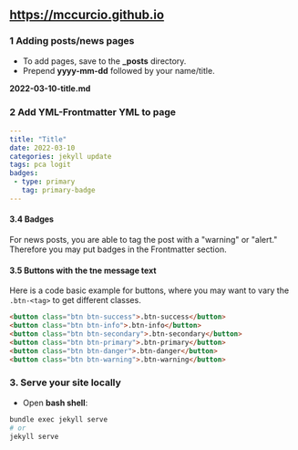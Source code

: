 ## https://mccurcio.github.io

### 1 Adding posts/news pages
    
- To add pages, save to the **_posts** directory.  
- Prepend **yyyy-mm-dd** followed by your name/title.   
 
**2022-03-10-title.md**

### 2 Add YML-Frontmatter YML to page

```yml
---
title: "Title"
date: 2022-03-10 
categories: jekyll update
tags: pca logit
badges:
 - type: primary
   tag: primary-badge
---
```    
 
#### 3.4 Badges

For news posts, you are able to tag the post with a "warning" or "alert." 
Therefore you may put badges in the Frontmatter section.
  
#### 3.5 Buttons with the tne message text

Here is a code basic example for buttons, where you may want to vary the `.btn-<tag>` to get different classes.

```html
<button class="btn btn-success">.btn-success</button>
<button class="btn btn-info">.btn-info</button>
<button class="btn btn-secondary">.btn-secondary</button>
<button class="btn btn-primary">.btn-primary</button>
<button class="btn btn-danger">.btn-danger</button>
<button class="btn btn-warning">.btn-warning</button>
```

### 3. Serve your site locally

- Open **bash shell**:

```bash
bundle exec jekyll serve
# or
jekyll serve
```
